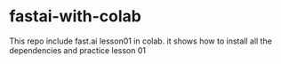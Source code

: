# fastai-with-colab
This repo include fast.ai lesson01 in colab. it shows how to install all the dependencies and practice lesson 01
